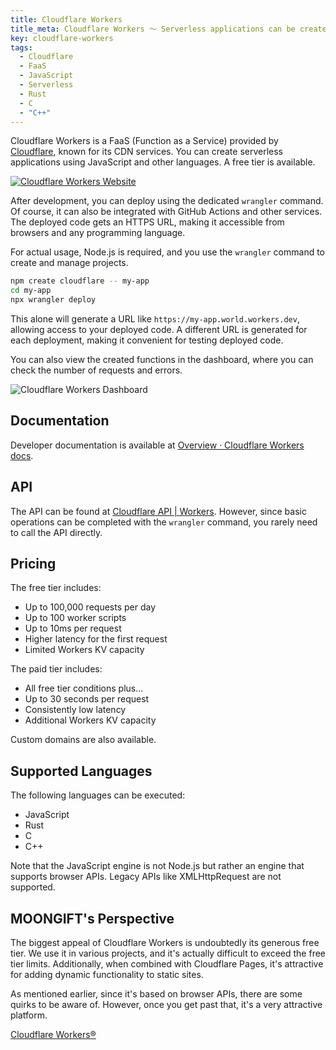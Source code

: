 ```yaml
---
title: Cloudflare Workers
title_meta: Cloudflare Workers 〜 Serverless applications can be created with FaaS〜
key: cloudflare-workers
tags:
  - Cloudflare
  - FaaS
  - JavaScript
  - Serverless
  - Rust
  - C
  - "C++"
---
```


Cloudflare Workers is a FaaS (Function as a Service) provided by [Cloudflare](https://www.cloudflare.com/), known for its CDN services. You can create serverless applications using JavaScript and other languages. A free tier is available.

[![Cloudflare Workers Website](/img/services/cloudflare-workers.jpg)](https://workers.cloudflare.com/)

<!--more-->

After development, you can deploy using the dedicated `wrangler` command. Of course, it can also be integrated with GitHub Actions and other services. The deployed code gets an HTTPS URL, making it accessible from browsers and any programming language.

For actual usage, Node.js is required, and you use the `wrangler` command to create and manage projects.

```bash
npm create cloudflare -- my-app
cd my-app
npx wrangler deploy
```

This alone will generate a URL like `https://my-app.world.workers.dev`, allowing access to your deployed code. A different URL is generated for each deployment, making it convenient for testing deployed code.

You can also view the created functions in the dashboard, where you can check the number of requests and errors.

![Cloudflare Workers Dashboard](/img/services/cloudflare-workers-2.jpg)

## Documentation

Developer documentation is available at [Overview · Cloudflare Workers docs](https://developers.cloudflare.com/workers/).

## API

The API can be found at [Cloudflare API | Workers](https://developers.cloudflare.com/api/resources/workers/). However, since basic operations can be completed with the `wrangler` command, you rarely need to call the API directly.

## Pricing

The free tier includes:

- Up to 100,000 requests per day
- Up to 100 worker scripts
- Up to 10ms per request
- Higher latency for the first request
- Limited Workers KV capacity

The paid tier includes:

- All free tier conditions plus...
- Up to 30 seconds per request
- Consistently low latency
- Additional Workers KV capacity

Custom domains are also available.

## Supported Languages

The following languages can be executed:

- JavaScript
- Rust
- C
- C++

Note that the JavaScript engine is not Node.js but rather an engine that supports browser APIs. Legacy APIs like XMLHttpRequest are not supported.

## MOONGIFT's Perspective

The biggest appeal of Cloudflare Workers is undoubtedly its generous free tier. We use it in various projects, and it's actually difficult to exceed the free tier limits. Additionally, when combined with Cloudflare Pages, it's attractive for adding dynamic functionality to static sites.

As mentioned earlier, since it's based on browser APIs, there are some quirks to be aware of. However, once you get past that, it's a very attractive platform.

[Cloudflare Workers®](https://workers.cloudflare.com/)

